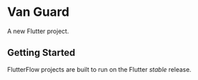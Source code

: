 # Van Guard

A new Flutter project.

## Getting Started

FlutterFlow projects are built to run on the Flutter _stable_ release.
